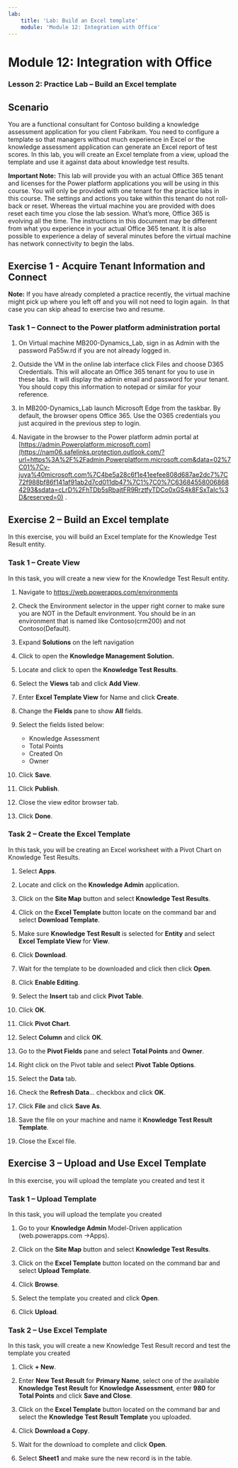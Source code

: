 ```yaml
---
lab:
    title: 'Lab: Build an Excel template'
    module: 'Module 12: Integration with Office'
---
```



Module 12: Integration with Office
=================================

### Lesson 2: Practice Lab – Build an Excel template

Scenario
--------

You are a functional consultant for Contoso building a knowledge assessment
application for you client Fabrikam. You need to configure a template so that
managers without much experience in Excel or the knowledge assessment
application can generate an Excel report of test scores. In this lab, you will
create an Excel template from a view, upload the template and use it against
data about knowledge test results.

**Important Note:** This lab will provide you with an actual Office 365 tenant
and licenses for the Power platform applications you will be using in this
course. You will only be provided with one tenant for the practice labs in this
course. The settings and actions you take within this tenant do not roll-back or
reset. Whereas the virtual machine you are provided with does reset each time
you close the lab session. What’s more, Office 365 is evolving all the time. The
instructions in this document may be different from what you experience in your
actual Office 365 tenant. It is also possible to experience a delay of several
minutes before the virtual machine has network connectivity to begin the labs.

Exercise 1 - Acquire Tenant Information and Connect
---------------------------------------------------

**Note:** If you have already completed a practice recently, the virtual machine
might pick up where you left off and you will not need to login again.  In that
case you can skip ahead to exercise two and resume.

### Task 1 – Connect to the Power platform administration portal

1.  On Virtual machine MB200-Dynamics_Lab, sign in as Admin with the password
    Pa55w.rd if you are not already logged in.

2.  Outside the VM in the online lab interface click Files and choose D365
    Credentials. This will allocate an Office 365 tenant for you to use in these
    labs.  It will display the admin email and password for your tenant.  You
    should copy this information to notepad or similar for your reference.

3.  In MB200-Dynamics_Lab launch Microsoft Edge from the taskbar. By default,
    the browser opens Office 365. Use the O365 credentials you just acquired in
    the previous step to login.

4.  Navigate in the browser to the Power platform admin portal at
    [https://admin.Powerplatform.microsoft.com](https://nam06.safelinks.protection.outlook.com/?url=https%3A%2F%2Fadmin.Powerplatform.microsoft.com&data=02%7C01%7Cv-juya%40microsoft.com%7C4be5a28c6f1e41eefee808d687ae2dc7%7C72f988bf86f141af91ab2d7cd011db47%7C1%7C0%7C636845580068684293&sdata=cLrD%2FhTDb5sRbajtFR9RrztfyTDCo0xGS4k8FSxTaIc%3D&reserved=0)
    .

Exercise 2 – Build an Excel template
------------------------------------

In this exercise, you will build an Excel template for the Knowledge Test Result
entity.

### Task 1 – Create View

In this task, you will create a new view for the Knowledge Test Result entity.

1.  Navigate to <https://web.powerapps.com/environments>

2.  Check the Environment selector in the upper right corner to make sure you
    are NOT in the Default environment. You should be in an environment that is
    named like Contoso(crm200) and not Contoso(Default).

3.  Expand **Solutions** on the left navigation

4.  Click to open the **Knowledge Management Solution.**

5.  Locate and click to open the **Knowledge Test Results**.

6.  Select the **Views** tab and click **Add View**.

7.  Enter **Excel Template View** for Name and click **Create**.

8.  Change the **Fields** pane to show **All** fields.

9.  Select the fields listed below:
	- Knowledge Assessment
	- Total Points
	- Created On
	- Owner

10. Click **Save**.

11. Click **Publish**.

12. Close the view editor browser tab.

13. Click **Done**.

### Task 2 – Create the Excel Template

In this task, you will be creating an Excel worksheet with a Pivot Chart on
Knowledge Test Results.

1.  Select **Apps**.

2.  Locate and click on the **Knowledge Admin** application.

3.  Click on the **Site Map** button and select **Knowledge Test Results**.

4.  Click on the **Excel Template** button locate on the command bar and select
    **Download Template**.

5.  Make sure **Knowledge Test Result** is selected for **Entity** and select
    **Excel Template View** for **View**.

6.  Click **Download**.

7.  Wait for the template to be downloaded and click then click **Open**.

8.  Click **Enable Editing**.

9.  Select the **Insert** tab and click **Pivot Table**.

10. Click **OK**.

11. Click **Pivot Chart**.

12. Select **Column** and click **OK**.

13. Go to the **Pivot Fields** pane and select **Total Points** and **Owner**.

14. Right click on the Pivot table and select **Pivot Table Options**.

15. Select the **Data** tab.

16. Check the **Refresh Data**… checkbox and click **OK**.

17. Click **File** and click **Save As**.

18. Save the file on your machine and name it **Knowledge Test Result
    Template**.

19. Close the Excel file.

Exercise 3 – Upload and Use Excel Template
------------------------------------------

In this exercise, you will upload the template you created and test it

### Task 1 – Upload Template

In this task, you will upload the template you created

1.  Go to your **Knowledge Admin** Model-Driven application (web.powerapps.com
    -\>Apps).

2.  Click on the **Site Map** button and select **Knowledge Test Results**.

3.  Click on the **Excel Template** button located on the command bar and select
    **Upload Template**.

4.  Click **Browse**.

5.  Select the template you created and click **Open**.

6.  Click **Upload**.

### Task 2 – Use Excel Template

In this task, you will create a new Knowledge Test Result record and test the
template you created

1.  Click **+ New**.

2.  Enter **New Test Result** for **Primary Name**, select one of the available
    **Knowledge Test Result** for **Knowledge Assessment**, enter **980** for
    **Total Points** and click **Save and Close**.

3.  Click on the **Excel Template** button located on the command bar and select
    the **Knowledge Test Result Template** you uploaded.

4.  Click **Download a Copy**.

5.  Wait for the download to complete and click **Open**.

6.  Select **Sheet1** and make sure the new record is in the table.
